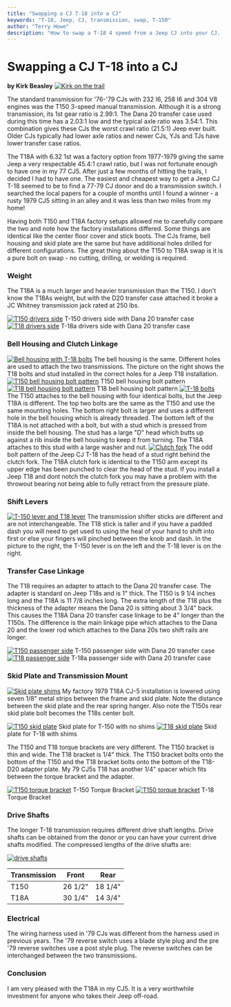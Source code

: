 ```yaml
---
title: "Swapping a CJ T-18 into a CJ"
keywords: "T-18, Jeep, CJ, transmission, swap, T-150"
author: "Terry Howe"
description: "How to swap a T-18 4 speed from a Jeep CJ into your CJ.  The swap is easy for T-150 3 speed equipped CJs."
---
```

# Swapping a CJ T-18 into a CJ

**by Kirk Beasley** [![Kirk on the trail](../../../img/transmission/updates/cjt18/kjb_.jpg)](../../../img/transmission/updates/cjt18/kjb.jpg) 

The standard transmission for '76-'79 CJs with 232 I6, 258 I6 and 304 V8 engines was the T150 3-speed manual transmission. Although it is a strong transmission, its 1st gear ratio is 2.99:1. The Dana 20 transfer case used during this time has a 2.03:1 low and the typical axle ratio was 3.54:1. This combination gives these CJs the worst crawl ratio (21.5:1) Jeep ever built. Older CJs typically had lower axle ratios and newer CJs, YJs and TJs have lower transfer case ratios.

The T18A with 6.32 1st was a factory option from 1977-1979 giving the same Jeep a very respectable 45.4:1 crawl ratio, but I was not fortunate enough to have one in my 77 CJ5. After just a few months of hitting the trails, I decided I had to have one. The easiest and cheapest way to get a Jeep CJ T-18 seemed to be to find a 77-79 CJ donor and do a transmission switch. I searched the local papers for a couple of months until I found a winner - a rusty 1979 CJ5 sitting in an alley and it was less than two miles from my home!

Having both T150 and T18A factory setups allowed me to carefully compare the two and note how the factory installations differed. Some things are identical like the center floor cover and stick boots. The CJs frame, bell housing and skid plate are the same but have additional holes drilled for different configurations. The great thing about the T150 to T18A swap is it is a pure bolt on swap - no cutting, drilling, or welding is required.

### Weight

The T18A is a much larger and heavier transmission than the T150. I don't know the T18As weight, but with the D20 transfer case attached it broke a JC Whitney transmission jack rated at 250 lbs.

[![T150 drivers side](../../../img/transmission/updates/cjt18/t150-1.jpg)](../../../img/transmission/updates/cjt18/t150-1.jpg) T-150 drivers side with Dana 20 transfer case [![T18 drivers side](../../../img/transmission/updates/cjt18/t18a-1.jpg)](../../../img/transmission/updates/cjt18/t18a-1.jpg) T-18a drivers side with Dana 20 transfer case 

### Bell Housing and Clutch Linkage

[![Bell housing with T-18 bolts](../../../img/transmission/updates/cjt18/bell_.jpg)](../../../img/transmission/updates/cjt18/bell.jpg) The bell housing is the same. Different holes are used to attach the two transmissions. The picture on the right shows the T18 bolts and stud installed in the correct holes for a Jeep T18 installation. [![T150 bell housing bolt pattern](../../../img/transmission/updates/cjt18/t150-3.jpg)](../../../img/transmission/updates/cjt18/t150-3.jpg) T150 bell housing bolt pattern [![T18 bell housing bolt pattern](../../../img/transmission/updates/cjt18/t18a-3.jpg)](../../../img/transmission/updates/cjt18/t18a-3.jpg) T18 bell housing bolt pattern  [![T-18 bolts](../../../img/transmission/updates/cjt18/nuts_.jpg)](../../../img/transmission/updates/cjt18/nuts.jpg) The T150 attaches to the bell housing with four identical bolts, but the Jeep T18A is different. The top two bolts are the same as the T150 and use the same mounting holes. The bottom right bolt is larger and uses a different hole in the bell housing which is already threaded. The bottom left of the T18A is not attached with a bolt, but with a stud which is pressed from inside the bell housing. The stud has a large "D" head which butts up against a rib inside the bell housing to keep it from turning. The T18A attaches to this stud with a large washer and nut. [![Clutch fork](../../../img/transmission/updates/cjt18/throw-2_.jpg)](../../../img/transmission/updates/cjt18/throw-2.jpg) The odd bolt pattern of the Jeep CJ T-18 has the head of a stud right behind the clutch fork. The T18A clutch fork is identical to the T150 arm except its upper edge has been punched to clear the head of the stud. If you install a Jeep T18 and dont notch the clutch fork you may have a problem with the throwout bearing not being able to fully retract from the pressure plate.  
  
### Shift Levers

[![T-150 lever and T18 lever](../../../img/transmission/updates/cjt18/sticks_.jpg)](../../../img/transmission/updates/cjt18/sticks.jpg) The transmission shifter sticks are different and are not interchangeable. The T18 stick is taller and if you have a padded dash you will need to get used to using the heal of your hand to shift into first or else your fingers will pinched between the knob and dash. In the picture to the right, the T-150 lever is on the left and the T-18 lever is on the right.

### Transfer Case Linkage

The T18 requires an adapter to attach to the Dana 20 transfer case. The adapter is standard on Jeep T18s and is 1" thick. The T150 is 9 1/4 inches long and the T18A is 11 7/8 inches long. The extra length of the T18 plus the thickness of the adapter means the Dana 20 is sitting about 3 3/4" back. This causes the T18A Dana 20 transfer case linkage to be 4" longer than the T150s. The difference is the main linkage pipe which attaches to the Dana 20 and the lower rod which attaches to the Dana 20s two shift rails are longer.

[![T150 passenger side](../../../img/transmission/updates/cjt18/t150-2.jpg)](../../../img/transmission/updates/cjt18/t150-2.jpg) T-150 passenger side with Dana 20 transfer case [![T18 passenger side](../../../img/transmission/updates/cjt18/t18a-2.jpg)](../../../img/transmission/updates/cjt18/t18a-2.jpg) T-18a passenger side with Dana 20 transfer case 

### Skid Plate and Transmission Mount

[![Skid plate shims](../../../img/transmission/updates/cjt18/shims_.jpg)](../../../img/transmission/updates/cjt18/shims.jpg) My factory 1979 T18A CJ-5 installation is lowered using seven 1/8" metal strips between the frame and skid plate. Note the distance between the skid plate and the rear spring hanger. Also note the T150s rear skid plate bolt becomes the T18s center bolt.

[![T150 skid plate](../../../img/transmission/updates/cjt18/cj5-t150_.jpg)](../../../img/transmission/updates/cjt18/cj5-t150.jpg) Skid plate for T-150 with no shims [![T18 skid plate](../../../img/transmission/updates/cjt18/cj5-t18_.jpg)](../../../img/transmission/updates/cjt18/cj5-t18.jpg) Skid plate for T-18 with shims 

The T150 and T18 torque brackets are very different. The T150 bracket is thin and wide. The T18 bracket is 1/4" thick. The T150 bracket bolts onto the bottom of the T150 and the T18 bracket bolts onto the bottom of the T18-D20 adapter plate. My 79 CJ5s T18 has another 1/4" spacer which fits between the torque bracket and the adapter.

[![T150 torque bracket](../../../img/transmission/updates/cjt18/t150-t_1_.jpg)](../../../img/transmission/updates/cjt18/t150-t_1.jpg) T-150 Torque Bracket [![T150 torque bracket](../../../img/transmission/updates/cjt18/t18-to_1_.jpg)](../../../img/transmission/updates/cjt18/t18-to_1.jpg) T-18 Torque Bracket 

### Drive Shafts

The longer T-18 transmission requires different drive shaft lengths. Drive shafts can be obtained from the donor or you can have your current drive shafts modified. The compressed lengths of the drive shafts are:

[![drive shafts](../../../img/transmission/updates/cjt18/shafts_.jpg)](../../../img/transmission/updates/cjt18/shafts.jpg) 

| Transmission | Front   | Rear    |
|--------------|---------|---------|
| T150         | 26 1/2" | 18 1/4" |  
| T18A         | 30 1/4" | 14 3/4" | 
  
### Electrical

The wiring harness used in '79 CJs was different from the harness used in previous years. The '79 reverse switch uses a blade style plug and the pre '79 reverse switches use a post style plug. The reverse switches can be interchanged between the two transmissions. 

### Conclusion

I am very pleased with the T18A in my CJ5. It is a very worthwhile investment for anyone who takes their Jeep off-road.